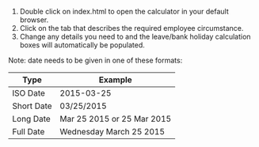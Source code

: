 1. Double click on index.html to open the calculator in your default browser.
2. Click on the tab that describes the required employee circumstance.
3. Change any details you need to and the leave/bank holiday calculation boxes will automatically be
   populated.

Note: date needs to be given in one of these formats:

| Type          | Example                    |
| ------------- | -------------------------- |
| ISO Date      | 2015-03-25                 |
| Short Date    | 03/25/2015                 |
| Long Date     | Mar 25 2015 or 25 Mar 2015 |
| Full Date     | Wednesday March 25 2015    |
